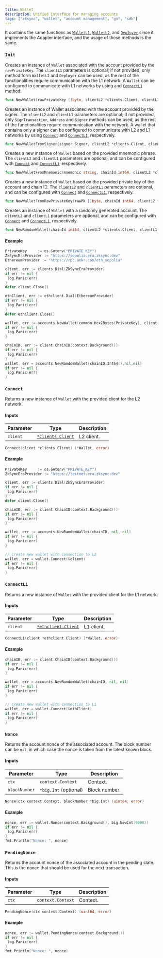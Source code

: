 ```yaml
---
title: Wallet
description: Unified interface for managing accounts
tags: ["zksync", "wallet", "account management", "go", "sdk"]
---
```


It contains the same functions
as [`WalletL1`](/go/api/accounts/walletl1), [`WalletL2`](/go/api/accounts/walletl2), and [`Deployer`](/go/api/accounts/deployer)
since it implements the Adapter interface, and the usage of those methods is the same.

### `Init`

Creates an instance of `Wallet` associated with the account provided by the `rawPrivateKey`.
The `clientL1` parameters is optional; if not provided, only method form `WalletL2` and `Deployer` can be used,
as the rest of the functionalities require communication with the L1 network.
A `Wallet` can be configured to communicate with L1 networks by using and [`ConnectL1`](#connectl1) method.

```go
func NewWallet(rawPrivateKey []byte, clientL2 *clients.Client, clientL1 *ethclient.Client) (*Wallet, error)
```

Creates an instance of Wallet associated with the account provided by the signer. The `clientL2` and `clientL1`
parameters are optional; if not provided, only `SignTransaction`, `Address` and `Signer` methods can be used,
as the rest of the functionalities require communication with the network. A wallet that contains only a
signer can be configured to communicate with L2 and L1 networks by using [`Connect`](#connect) and
[`ConnectL1`](#connectl1), respectively.

```go
func NewWalletFromSigner(signer Signer, clientL2 *clients.Client, clientL1 *ethclient.Client) (*Wallet, error)
```

Creates a new instance of `Wallet` based on the provided mnemonic phrase. The `clientL2` and `clientL1`
parameters are optional, and can be configured with [`Connect`](#connect) and [`ConnectL1`](#connectl1), respectively.

```go
func NewWalletFromMnemonic(mnemonic string, chainId int64, clientL2 *clients.Client, clientL1 *ethclient.Client) (*Wallet, error)
```

Creates a new instance of `Wallet` based on the provided private key of the account and chain ID.
The `clientL2` and `clientL1` parameters are optional, and can be configured with [`Connect`](#connect)
and [`ConnectL1`](#connectl1), respectively.

```go
func NewWalletFromRawPrivateKey(rawPk []byte, chainId int64, clientL2 *clients.Client, clientL1 *ethclient.Client) (*Wallet, error)
```

Creates an instance of `Wallet` with a randomly generated account. The `clientL2` and `clientL1` parameters are
optional, and can be configured with [`Connect`](#connect) and [`ConnectL1`](#connectl1), respectively.

```go
func NewRandomWallet(chainId int64, clientL2 *clients.Client, clientL1 *ethclient.Client) (*Wallet, error)
```

#### Example

```go
PrivateKey     := os.Getenv("PRIVATE_KEY")
ZkSyncEraProvider := "https://sepolia.era.zksync.dev"
EthereumProvider := "https://rpc.ankr.com/eth_sepolia"

client, err := clients.Dial(ZkSyncEraProvider)
if err != nil {
 log.Panic(err)
}
defer client.Close()

ethClient, err := ethclient.Dial(EthereumProvider)
if err != nil {
 log.Panic(err)
}
defer ethClient.Close()

wallet, err := accounts.NewWallet(common.Hex2Bytes(PrivateKey), client, ethClient)
if err != nil {
 log.Panic(err)
}

chainID, err := client.ChainID(context.Background())
if err != nil {
 log.Panic(err)
}
wallet, err = accounts.NewRandomWallet(chainID.Int64(),nil,nil)
if err != nil {
 log.Panic(err)
}
```

### `Connect`

Returns a new instance of `Wallet` with the provided client for the L2 network.

#### Inputs

| Parameter | Type                         | Description |
| --------- | ---------------------------- | ----------- |
| `client`  | [`*clients.Client`](/go/api/clients) | L2 client.  |

```go
Connect(client *clients.Client) (*Wallet, error)
```

#### Example

```go
PrivateKey     := os.Getenv("PRIVATE_KEY")
ZkSyncEraProvider := "https://testnet.era.zksync.dev"

client, err := clients.Dial(ZkSyncEraProvider)
if err != nil {
 log.Panic(err)
}
defer client.Close()

chainID, err := client.ChainID(context.Background())
if err != nil {
 log.Panic(err)
}

wallet, err := accounts.NewRandomWallet(chainID, nil, nil)
if err != nil {
 log.Panic(err)
}

// create new wallet with connection to L2
wallet, err = wallet.Connect(&client)
if err != nil {
 log.Panic(err)
}
```

### `ConnectL1`

Returns a new instance of `Wallet` with the provided client for the L1 network.

#### Inputs

| Parameter | Type                                                                                               | Description |
| --------- | -------------------------------------------------------------------------------------------------- | ----------- |
| `client`  | [`*ethclient.Client`](https://pkg.go.dev/github.com/ethereum/go-ethereum@v1.12.0/ethclient#Client) | L1 client.  |

```go
ConnectL1(client *ethclient.Client) (*Wallet, error)
```

#### Example

```go
chainID, err := client.ChainID(context.Background())
if err != nil {
 log.Panic(err)
}

wallet, err = accounts.NewRandomWallet(chainID, nil, nil)
if err != nil {
 log.Panic(err)
}

// create new wallet with connection to L1
wallet, err = wallet.Connect(&ethClient)
if err != nil {
 log.Panic(err)
}
```

### `Nonce`

Returns the account nonce of the associated account. The block number can be `nil`, in which case the nonce is taken
from the latest known block.

#### Inputs

| Parameter     | Type                  | Description   |
| ------------- | --------------------- | ------------- |
| `ctx`         | `context.Context`     | Context.      |
| `blockNumber` | `*big.Int` (optional) | Block number. |

```go
Nonce(ctx context.Context, blockNumber *big.Int) (uint64, error)
```

#### Example

```go
nonce, err := wallet.Nonce(context.Background(), big.NewInt(9000))
if err != nil {
 log.Panic(err)
}
fmt.Println("Nonce: ", nonce)
```

### `PendingNonce`

Returns the account nonce of the associated account in the pending state.
This is the nonce that should be used for the next transaction.

#### Inputs

| Parameter | Type              | Description |
| --------- | ----------------- | ----------- |
| `ctx`     | `context.Context` | Context.    |

```go
PendingNonce(ctx context.Context) (uint64, error)
```

#### Example

```go
nonce, err := wallet.PendingNonce(context.Background())
if err != nil {
 log.Panic(err)
}
fmt.Println("Nonce: ", nonce)
```
